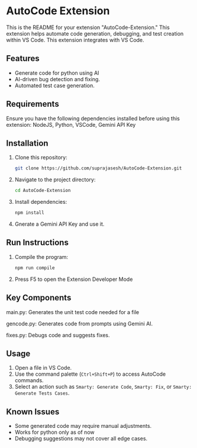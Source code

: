 # AutoCode Extension 

This is the README for your extension "AutoCode-Extension." This extension helps automate code generation, debugging, and test creation within VS Code. This extension integrates with VS Code.

## Features

- Generate code for python using AI
- AI-driven bug detection and fixing.
- Automated test case generation.

## Requirements

Ensure you have the following dependencies installed before using this extension: NodeJS, Python, VSCode, Gemini API Key

## Installation

1. Clone this repository:
   ```sh
   git clone https://github.com/suprajasesh/AutoCode-Extension.git
   ```
2. Navigate to the project directory:
   ```sh
   cd AutoCode-Extension
   ```
3. Install dependencies:
   ```sh
   npm install
   ```
4. Gnerate a Gemini API Key and use it.
   
## Run Instructions
1. Compile the program:
   ```sh
   npm run compile
   ```
2. Press F5 to open the Extension Developer Mode

## Key Components

main.py: Generates the unit test code needed for a file

gencode.py: Generates code from prompts using Gemini AI.

fixes.py: Debugs code and suggests fixes.

## Usage

1. Open a file in VS Code.
2. Use the command palette (`Ctrl+Shift+P`) to access AutoCode commands.
3. Select an action such as `Smarty: Generate Code`, `Smarty: Fix`, or `Smarty: Generate Tests Cases`.

## Known Issues

- Some generated code may require manual adjustments.
- Works for python only as of now
- Debugging suggestions may not cover all edge cases.
